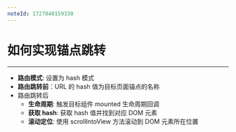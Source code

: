 ```yaml
---
noteId: 1727840159330
---
```

# 如何实现锚点跳转
---
- **路由模式**: 设置为 hash 模式
- **路由跳转前**：URL 的 hash 值为目标页面锚点的名称
- 路由跳转后
	- **生命周期**: 触发目标组件 mounted 生命周期回调
	- **获取 hash**: 获取 hash 值并找到对应 DOM 元素
	- **滚动定位**: 使用 scrollIntoView 方法滚动到 DOM 元素所在位置